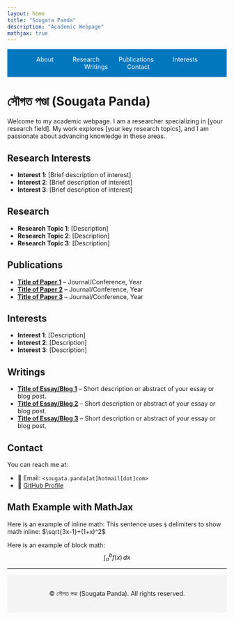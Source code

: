 ```yaml
---
layout: home
title: "Sougata Panda"
description: "Academic Webpage"
mathjax: true
---
```


<!-- Navigation Bar -->
<div style="background: #0077BE; padding: 15px 0; text-align: center;">
  <a href="#about" style="text-decoration: none; color: white; padding: 10px 20px;">About</a>
  <a href="#research" style="text-decoration: none; color: white; padding: 10px 20px;">Research</a>
  <a href="#publications" style="text-decoration: none; color: white; padding: 10px 20px;">Publications</a>
  <a href="#interests" style="text-decoration: none; color: white; padding: 10px 20px;">Interests</a>
  <a href="#writings" style="text-decoration: none; color: white; padding: 10px 20px;">Writings</a>
  <a href="#contact" style="text-decoration: none; color: white; padding: 10px 20px;">Contact</a>
</div>

# <span class="bengali">সৌগত পণ্ডা</span> (Sougata Panda)

Welcome to my academic webpage. I am a researcher specializing in [your research field]. My work explores [your key research topics], and I am passionate about advancing knowledge in these areas.

## <a id="about"></a> Research Interests
- **Interest 1**: [Brief description of interest]
- **Interest 2**: [Brief description of interest]
- **Interest 3**: [Brief description of interest]

## <a id="research"></a> Research
- **Research Topic 1**: [Description]
- **Research Topic 2**: [Description]
- **Research Topic 3**: [Description]

## <a id="publications"></a> Publications
- **[Title of Paper 1](#)** – Journal/Conference, Year
- **[Title of Paper 2](#)** – Journal/Conference, Year
- **[Title of Paper 3](#)** – Journal/Conference, Year

## <a id="interests"></a> Interests
- **Interest 1**: [Description]
- **Interest 2**: [Description]
- **Interest 3**: [Description]

## <a id="writings"></a> Writings
- **[Title of Essay/Blog 1](#)** – Short description or abstract of your essay or blog post.
- **[Title of Essay/Blog 2](#)** – Short description or abstract of your essay or blog post.
- **[Title of Essay/Blog 3](#)** – Short description or abstract of your essay or blog post.

## <a id="contact"></a> Contact
You can reach me at:
- 📧 Email: `<sougata.panda[at]hotmail[dot]com>`
- 🔗 [GitHub Profile](https://github.com/sougatapanda)

## Math Example with MathJax
Here is an example of inline math: This sentence uses `$` delimiters to show math inline: $\sqrt{3x-1}+(1+x)^2$


Here is an example of block math:
$$\int_{a}^{b} f(x) \, dx$$

<hr>

<!-- Footer with Copyright -->
<footer style="text-align: center; padding: 20px; font-size: 14px; background-color: #f4f4f4;">
    <p>&copy; <script>document.write(new Date().getFullYear());</script> <span class="bengali">সৌগত পণ্ডা</span> (Sougata Panda). All rights reserved.</p>
</footer>
